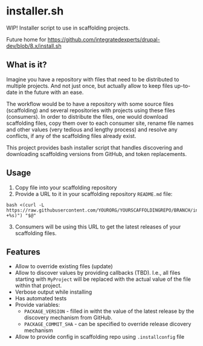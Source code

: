 # installer.sh
WIP! Installer script to use in scaffolding projects.


Future home for https://github.com/integratedexperts/drupal-dev/blob/8.x/install.sh

## What is it?
Imagine you have a repository with files that need to be distributed to multiple projects. And not just once, but actually allow to keep files up-to-date in the future with an ease. 

The workflow would be to have a repository with some source files (scaffolding) and several repositories with projects using these files (consumers). In order to distribute the files, one would download scaffolding files, copy them over to each consumer site, rename file names and other values (very tedious and lengthy process) and resolve any conflicts, if any of the scaffolding files already exist.

This project provides bash installer script that handles discovering and downloading scaffolding versions from GitHub, and token replacements.

## Usage
1. Copy file into your scaffolding repository
2. Provide a URL to it in your scaffolding repository `README.md` file:
```
bash <(curl -L https://raw.githubusercontent.com/YOURORG/YOURSCAFFOLDINGREPO/BRANCH/install.sh?"$(date +%s)") "$@"
```
3. Consumers will be using this URL to get the latest releases of your scaffolding files.

## Features
- Allow to override existing files (update)
- Allow to discover values by providing callbacks (TBD). I.e., all files starting with `MyProject` will be replaced with the actual value of the file within that project.
- Verbose output while installing
- Has automated tests
- Provide variables:
  - `PACKAGE_VERSION` - filled in witht the value of the latest release by the discovery mechanism from GitHub.
  - `PACKAGE_COMMIT_SHA` - can be specified to override release dicovery mechanism
- Allow to provide config in scaffolding repo using `.installconfig` file
